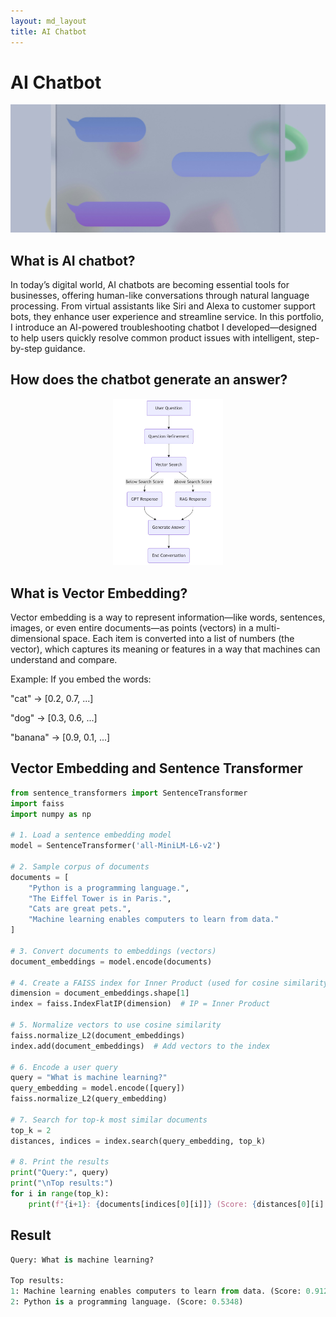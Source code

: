 ```yaml
---
layout: md_layout
title: AI Chatbot
---
```


# AI Chatbot

![AI Chatbot illustration](https://github.com/hyerinchung/hyerinchung.github.io/blob/main/images/chatbot_head.jpg?raw=true)

## What is AI chatbot?

In today’s digital world, AI chatbots are becoming essential tools for businesses, offering human-like conversations through natural language processing. From virtual assistants like Siri and Alexa to customer support bots, they enhance user experience and streamline service. In this portfolio, I introduce an AI-powered troubleshooting chatbot I developed—designed to help users quickly resolve common product issues with intelligent, step-by-step guidance.

## How does the chatbot generate an answer?

<div align="center">
  <img src="https://github.com/hyerinchung/hyerinchung.github.io/blob/main/images/chatbot_diagram.png?raw=true" alt="AI Chatbot Logic" style="max-width: 35%; height: auto;">
</div>


## What is Vector Embedding?

Vector embedding is a way to represent information—like words, sentences, images, or even entire documents—as points (vectors) in a multi-dimensional space. Each item is converted into a list of numbers (the vector), which captures its meaning or features in a way that machines can understand and compare.

Example:
If you embed the words:

"cat" → [0.2, 0.7, ...]

"dog" → [0.3, 0.6, ...]

"banana" → [0.9, 0.1, ...]


## Vector Embedding and Sentence Transformer

```python
from sentence_transformers import SentenceTransformer
import faiss
import numpy as np

# 1. Load a sentence embedding model
model = SentenceTransformer('all-MiniLM-L6-v2')

# 2. Sample corpus of documents
documents = [
    "Python is a programming language.",
    "The Eiffel Tower is in Paris.",
    "Cats are great pets.",
    "Machine learning enables computers to learn from data."
]

# 3. Convert documents to embeddings (vectors)
document_embeddings = model.encode(documents)

# 4. Create a FAISS index for Inner Product (used for cosine similarity if vectors are normalized)
dimension = document_embeddings.shape[1]
index = faiss.IndexFlatIP(dimension)  # IP = Inner Product

# 5. Normalize vectors to use cosine similarity
faiss.normalize_L2(document_embeddings)
index.add(document_embeddings)  # Add vectors to the index

# 6. Encode a user query
query = "What is machine learning?"
query_embedding = model.encode([query])
faiss.normalize_L2(query_embedding)

# 7. Search for top-k most similar documents
top_k = 2
distances, indices = index.search(query_embedding, top_k)

# 8. Print the results
print("Query:", query)
print("\nTop results:")
for i in range(top_k):
    print(f"{i+1}: {documents[indices[0][i]]} (Score: {distances[0][i]:.4f})")

```

## Result

```python
Query: What is machine learning?

Top results:
1: Machine learning enables computers to learn from data. (Score: 0.9123)
2: Python is a programming language. (Score: 0.5348)

```
